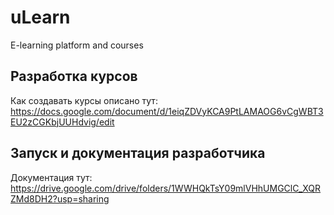 uLearn
=======


E-learning platform and courses


Разработка курсов
-----------------

Как создавать курсы описано тут: https://docs.google.com/document/d/1eiqZDVyKCA9PtLAMAOG6vCgWBT3EU2zCGKbjUUHdvig/edit


Запуск и документация разработчика
------------

Документация тут: https://drive.google.com/drive/folders/1WWHQkTsY09mlVHhUMGClC_XQRZMd8DH2?usp=sharing


